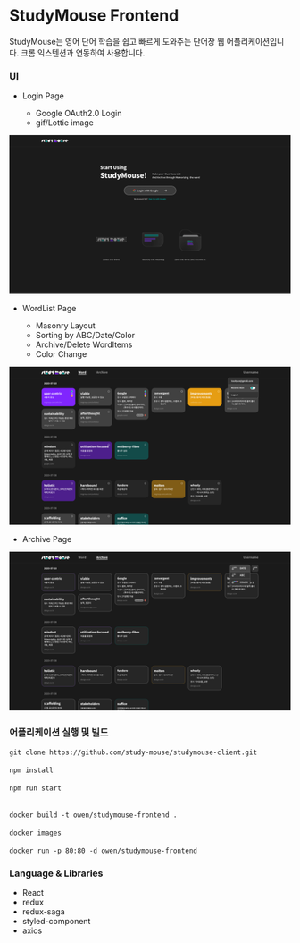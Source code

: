 # StudyMouse Frontend

StudyMouse는 영어 단어 학습을 쉽고 빠르게 도와주는 단어장 웹 어플리케이션입니다. 크롬 익스텐션과 연동하여 사용합니다.

### UI

- Login Page
    
    - Google OAuth2.0 Login
    - gif/Lottie image

![ex_screenshot](./src/assets/LoginPage.png)

- WordList Page
    
    - Masonry Layout
    - Sorting by ABC/Date/Color
    - Archive/Delete WordItems
    - Color Change
     
![ex_screenshot](./src/assets/WordPage.png)

- Archive Page

![ex_screenshot](./src/assets/ArchivePage.png)

### 어플리케이션 실행 및 빌드
```
git clone https://github.com/study-mouse/studymouse-client.git

npm install

npm run start


docker build -t owen/studymouse-frontend .

docker images

docker run -p 80:80 -d owen/studymouse-frontend
```

### Language & Libraries

- React
- redux
- redux-saga
- styled-component
- axios
